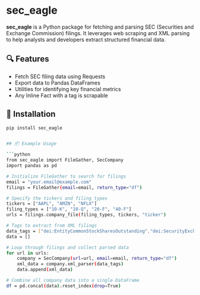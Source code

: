 # sec_eagle

**sec_eagle** is a Python package for fetching and parsing SEC (Securities and Exchange Commission) filings. It leverages web scraping and XML parsing to help analysts and developers extract structured financial data.

## 🔍 Features

- Fetch SEC filing data using Requests
- Export data to Pandas DataFrames
- Utilities for identifying key financial metrics
- Any Inline Fact with a tag is scrapable 
## 🚀 Installation

```bash
pip install sec_eagle


## 📦 Example Usage

```python
from sec_eagle import FileGather, SecCompany
import pandas as pd

# Initialize FileGather to search for filings
email = "your.email@example.com"
filings = FileGather(email=email, return_type="df")

# Specify the tickers and filing types
tickers = ["AAPL", "AMZN", "NFLX"]
filing_types = ["10-K", "10-Q", "20-F", "40-F"]
urls = filings.company_file(filing_types, tickers, "ticker")

# Tags to extract from XML filings
data_tags = ["dei:EntityCommonStockSharesOutstanding","dei:SecurityExchangeName"]  # example tags
data = []

# Loop through filings and collect parsed data
for url in urls:
    company = SecCompany(url=url, email=email, return_type="df")
    xml_data = company.xml_parser(data_tags)
    data.append(xml_data)

# Combine all company data into a single DataFrame
df = pd.concat(data).reset_index(drop=True)